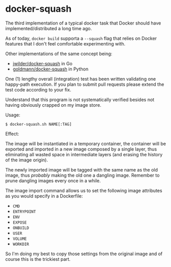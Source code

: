 # docker-squash
The third implementation of a typical docker task that Docker should have implemented/distributed a long time ago.

As of today, `docker build` supporta a `--squash` flag that relies on Docker features that I don't feel comfortable experimenting with. 

Other implementations of the same concept being:
* [jwilder/docker-squash](https://github.com/jwilder/docker-squash) in Go
* [goldmann/docker-squash](https://github.com/goldmann/docker-squash) in Python

One (1) lengthy overall (integration) test has been written validating one happy-path execution. If you plan to submit pull requests please extend the test code according to your fix.

Understand that this program is not systematically verified besides not having obviously crapped on my image store.

Usage:

```console
$ docker-squash.sh NAME[:TAG]
```

Effect:

The image will be instantiated in a temporary container, the container will be exported and imported in a new image composed by a single layer, thus eliminating all wasted space in intermediate layers (and erasing the history of the image origin).

The newly imported image will be tagged with the same name as the old image, thus *probably* making the old one a dangling image. Remember to prune dangling images every once in a while.

The image import command allows us to set the following image attributes as you would specify in a Dockerfile:
* `CMD`
* `ENTRYPOINT`
* `ENV`
* `EXPOSE`
* `ONBUILD`
* `USER`
* `VOLUME`
* `WORKDIR`

So I'm doing my best to copy those settings from the original image and of course this is the trickiest part.
